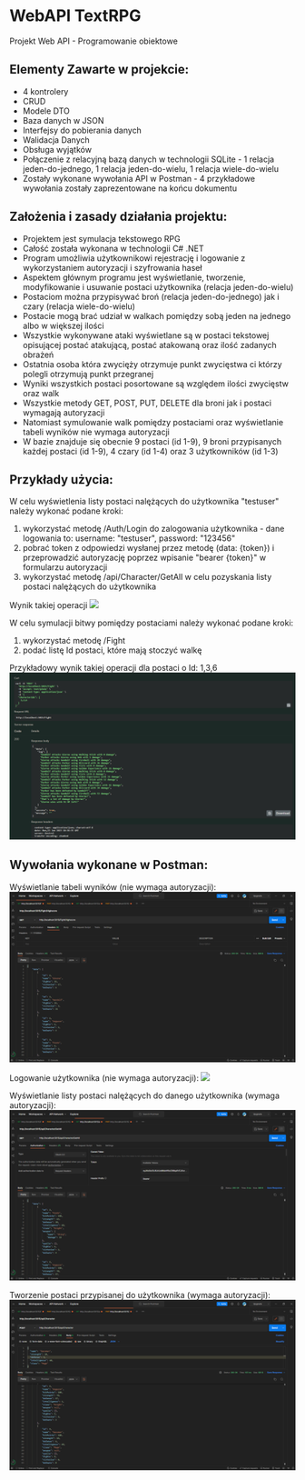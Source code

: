 # WebAPI TextRPG
 Projekt Web API - Programowanie obiektowe
 
## Elementy Zawarte w projekcie:
- 4 kontrolery
- CRUD
- Modele DTO
- Baza danych w JSON
- Interfejsy do pobierania danych
- Walidacja Danych
- Obsługa wyjątków
- Połączenie z relacyjną bazą danych w technologii SQLite - 1 relacja jeden-do-jednego, 1 relacja jeden-do-wielu, 1 relacja wiele-do-wielu
- Zostały wykonane wywołania API w Postman - 4 przykładowe wywołania zostały zaprezentowane na końcu dokumentu

## Założenia i zasady działania projektu:
- Projektem jest symulacja tekstowego RPG
- Całość została wykonana w technologii C# .NET
- Program umożliwia użytkownikowi rejestrację i logowanie z wykorzystaniem autoryzacji i szyfrowania haseł
- Aspektem głównym programu jest wyświetlanie, tworzenie, modyfikowanie i usuwanie postaci użytkownika (relacja jeden-do-wielu)
- Postaciom można przypisywać broń (relacja jeden-do-jednego) jak i czary (relacja wiele-do-wielu)
- Postacie mogą brać udział w walkach pomiędzy sobą jeden na jednego albo w większej ilości
- Wszystkie wykonywane ataki wyświetlane są w postaci tekstowej opisującej postać atakującą, postać atakowaną oraz ilość zadanych obrażeń
- Ostatnia osoba która zwycięży otrzymuje punkt zwycięstwa ci którzy polegli otrzymują punkt przegranej
- Wyniki wszystkich postaci posortowane są względem ilości zwycięstw oraz walk
- Wszystkie metody GET, POST, PUT, DELETE dla broni jak i postaci wymagają autoryzacji
- Natomiast symulowanie walk pomiędzy postaciami oraz wyświetlanie tabeli wyników nie wymaga autoryzacji
- W bazie znajduje się obecnie 9 postaci (id 1-9), 9 broni przypisanych każdej postaci (id 1-9), 4 czary (id 1-4) oraz 3 użytkowników (id 1-3)

## Przykłady użycia:
W celu wyświetlenia listy postaci nalężących do użytkownika "testuser" należy wykonać podane kroki:
1. wykorzystać metodę /Auth/Login do zalogowania użytkownika - dane logowania to: username: "testuser", password: "123456"
2. pobrać token z odpowiedzi wysłanej przez metodę (data: {token}) i przeprowadzić autoryzację poprzez wpisanie "bearer {token}" w formularzu autoryzacji
3. wykorzystać metodę /api/Character/GetAll w celu pozyskania listy postaci nalężących do użytkownika

Wynik takiej operacji
<img src="/Images/Wyświetlanie postaci Swagger.png">

W celu symulacji bitwy pomiędzy postaciami należy wykonać podane kroki:
1. wykorzystać metodę /Fight
2. podać listę Id postaci, które mają stoczyć walkę

Przykładowy wynik takiej operacji dla postaci o Id: 1,3,6
<img src="/Images/Symulacja walki.png">

## Wywołania wykonane w Postman:
 Wyświetlanie tabeli wyników (nie wymaga autoryzacji):
<img src="/Images/Wyświetlanie tabeli wyników Postman - test bez autoryzacji.png">

Logowanie użytkownika (nie wymaga autoryzacji):
<img src="/Images/Logowanie użytkownika Postman - test bez autoryzacji.png">

Wyświetlanie listy postaci nalężących do danego użytkownika (wymaga autoryzacji):
<img src="/Images/Wyświetlanie listy postaci należących do użytkownika - test wymagający autoryzacji.png">

Tworzenie postaci przypisanej do użytkownika (wymaga autoryzacji):
<img src="/Images/Tworzenie postaci przez użytkownika - test wymagający autoryzacji.png">
